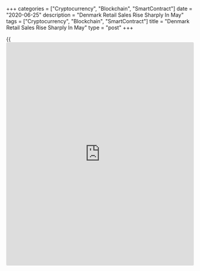 +++
categories = ["Cryptocurrency", "Blockchain", "SmartContract"]
date = "2020-06-25"
description = "Denmark Retail Sales Rise Sharply In May"
tags = ["Cryptocurrency", "Blockchain", "SmartContract"]
title = "Denmark Retail Sales Rise Sharply In May"
type = "post"
+++

{{<iframe id="large-banner" src="https://www.bounty.group/#slide=3.0" width="100%" height="600" scrolling="no" style="border: 0px solid rgb(216, 221, 230); border-radius: 3px;">}}

Denmark's retail sales increased sharply in May, figures from Statistics
Denmark showed on Thursday.

Retail sales rose 9.4 percent month-on-month in May, following a 0.4
percent rise in April. In March, retail sales declined 4.4 percent.

In May, a number of retail restrictions were lifted, which means the
large centers could reopen, but the space required for the customers was
lowered. This reopening of the sectors led to the increase in the retail
sales, the agency said.

Sales of clothing increased the most, up 98 percent in May, the agency
said. Despite this increase, clothing sales still remain at the level
before the measures taken against COVID-19 came into force.

Sales of other consumables gained 8.6 percent and those of food and
other groceries rose 3.1 percent.

On an annual basis, retail sales rose 5.3 percent in May, after a 2.7
percent fall in the prior month.

For comments and feedback [contact](https://www.playgroundfx.com/contact/): editorial@rtt[news](https://www.letsplayfx.com/blog/forex-news-website/).com

[Economic News][1]

 **What parts of the world are seeing the best (and worst) economic
performances lately? Click[here][2] to check out our [Econ Scorecard][2]
and find out! See up-to-the-moment [ranking](https://www.playgroundfx.com/blog/crypto-exchange-ranking/)s for the best and worst
performers in [GDP][3], [unemployment rate][4], [inflation][2] and much
more.**

   1. www.rtt[news](https://www.letsplayfx.com/blog/forex-news-website/).com/Content/EconomicNews.aspx
   2. www.rtt[news](https://www.letsplayfx.com/blog/forex-news-website/).com/economic-scorecard/world-rank/CPI/highest-performance.aspx
   3. www.rtt[news](https://www.letsplayfx.com/blog/forex-news-website/).com/economic-scorecard/world-rank/GDP/highest-performance.aspx
   4. www.rtt[news](https://www.letsplayfx.com/blog/forex-news-website/).com/economic-scorecard/world-rank/unemployment-rate/lowest-performance.aspx